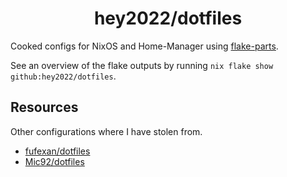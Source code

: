 <!-- TODO: finish README -->

<h1 align="center">hey2022/dotfiles</h1>

Cooked configs for NixOS and Home-Manager using [flake-parts](https://github.com/hercules-ci/flake-parts).

See an overview of the flake outputs by running
`nix flake show github:hey2022/dotfiles`.

## Resources

Other configurations where I have stolen from.

- [fufexan/dotfiles](https://github.com/fufexan/dotfiles)
- [Mic92/dotfiles](https://github.com/Mic92/dotfiles)
